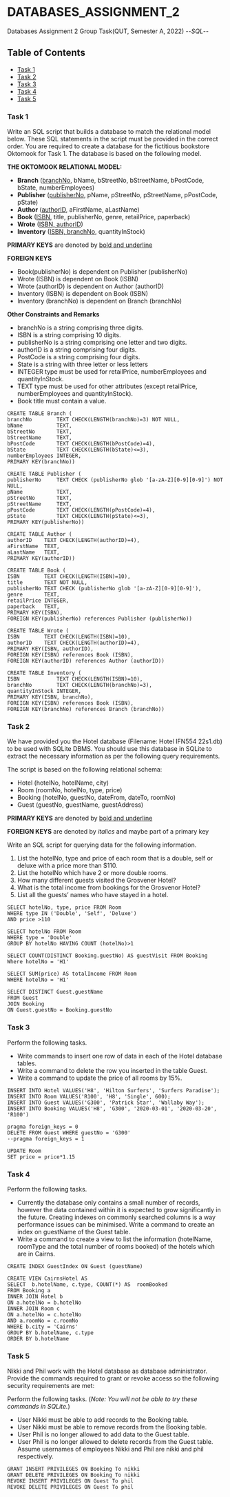 # DATABASES_ASSIGNMENT_2
Databases Assignment 2 Group Task(QUT, Semester A, 2022)
--*SQL*--

## Table of Contents
 <ul>
<li><a href="#Task1">Task 1</a></li>
<li><a href="#Task2">Task 2</a></li>
<li><a href="#Task3">Task 3</a></li>
<li><a href="#Task4">Task 4</a></li>
<li><a href="#Task5">Task 5</a></li>
 </ul>

<a id='Task1'></a>
### Task 1
Write an SQL script that builds a database to match the relational model below. These SQL
statements in the script must be provided in the correct order. You are required to create a database
for the fictitious bookstore Oktomook for Task 1. The database is based on the following model.

**THE OKTOMOOK RELATIONAL MODEL:**

* __Branch__ (<ins>branchNo</ins>, bName, bStreetNo, bStreetName, bPostCode, bState, numberEmployees)
* __Publisher__ (<ins>publisherNo</ins>, pName, pStreetNo, pStreetName, pPostCode, pState)
* __Author__ (<ins>authorID</ins>, aFirstName, aLastName)
* __Book__ (<ins>ISBN</ins>, title, publisherNo, genre, retailPrice, paperback)
* __Wrote__ (<ins>ISBN, authorID</ins>)
* __Inventory__ (<ins>ISBN, branchNo</ins>, quantityInStock) 

**PRIMARY KEYS** are denoted by <ins>bold and underline</ins>

**FOREIGN KEYS**
* Book(publisherNo) is dependent on Publisher (publisherNo)
* Wrote (ISBN) is dependent on Book (ISBN)
* Wrote (authorID) is dependent on Author (authorID)
* Inventory (ISBN) is dependent on Book (ISBN)
* Inventory (branchNo) is dependent on Branch (branchNo) 

**Other Constraints and Remarks**
* branchNo is a string comprising three digits.
* ISBN is a string comprising 10 digits.
* publisherNo is a string comprising one letter and two digits.
* authorID is a string comprising four digits.
* PostCode is a string comprising four digits.
* State is a string with three letter or less letters
* INTEGER type must be used for retailPrice, numberEmployees and quantityInStock.
* TEXT type must be used for other attributes (except retailPrice, numberEmployees and quantityInStock).
* Book title must contain a value. 

```
CREATE TABLE Branch (
branchNo		TEXT CHECK(LENGTH(branchNo)=3) NOT NULL,
bName			TEXT,
bStreetNo		TEXT,
bStreetName		TEXT,
bPostCode		TEXT CHECK(LENGTH(bPostCode)=4),
bState	 		TEXT CHECK(LENGTH(bState)<=3),
numberEmployees INTEGER,
PRIMARY KEY(branchNo))
```

```
CREATE TABLE Publisher (
publisherNo		TEXT CHECK (publisherNo glob '[a-zA-Z][0-9][0-9]') NOT NULL, 
pName			TEXT,
pStreetNo		TEXT,
pStreetName		TEXT,
pPostCode		TEXT CHECK(LENGTH(pPostCode)=4),
pState	 		TEXT CHECK(LENGTH(pState)<=3),
PRIMARY KEY(publisherNo))
```

```
CREATE TABLE Author (
authorID	TEXT CHECK(LENGTH(authorID)=4),
aFirstName	TEXT,
aLastName	TEXT,
PRIMARY KEY(authorID))
```

```
CREATE TABLE Book (
ISBN		TEXT CHECK(LENGTH(ISBN)=10),
title		TEXT NOT NULL,
publisherNo	TEXT CHECK (publisherNo glob '[a-zA-Z][0-9][0-9]'),
genre		TEXT,
retailPrice	INTEGER,
paperback	TEXT,
PRIMARY KEY(ISBN),
FOREIGN KEY(publisherNo) references Publisher (publisherNo))
```

```
CREATE TABLE Wrote (
ISBN		TEXT CHECK(LENGTH(ISBN)=10),
authorID	TEXT CHECK(LENGTH(authorID)=4),
PRIMARY KEY(ISBN, authorID),
FOREIGN KEY(ISBN) references Book (ISBN),
FOREIGN KEY(authorID) references Author (authorID))
```

```
CREATE TABLE Inventory (
ISBN			TEXT CHECK(LENGTH(ISBN)=10),
branchNo		TEXT CHECK(LENGTH(branchNo)=3),
quantityInStock	INTEGER,
PRIMARY KEY(ISBN, branchNo),
FOREIGN KEY(ISBN) references Book (ISBN),
FOREIGN KEY(branchNo) references Branch (branchNo))
```

<a id='Task2'></a>
### Task 2
We have provided you the Hotel database (Filename: Hotel IFN554 22s1.db) to be used with SQLite DBMS. You should use this database in SQLite to extract the
necessary information as per the following query requirements. 

The script is based on the following relational schema:
* Hotel (hotelNo, hotelName, city)
* Room (roomNo, hotelNo, type, price)
* Booking (hotelNo, guestNo, dateFrom, dateTo, roomNo)
* Guest (guestNo, guestName, guestAddress) 

**PRIMARY KEYS** are denoted by <ins>bold and underline</ins>

**FOREIGN KEYS** are denoted by *italics* and maybe part of a primary key

Write an SQL script for querying data for the following information.
1. List the hotelNo, type and price of each room that is a double, self or deluxe with a price
more than $110.
2. List the hotelNo which have 2 or more double rooms.
3. How many different guests visited the Grosvener Hotel?
4. What is the total income from bookings for the Grosvenor Hotel?
5. List all the guests’ names who have stayed in a hotel.

```
SELECT hotelNo, type, price FROM Room
WHERE type IN ('Double', 'Self', 'Deluxe')
AND price >110
```

```
SELECT hotelNo FROM Room
WHERE type = 'Double'
GROUP BY hotelNo HAVING COUNT (hotelNo)>1
```

```
SELECT COUNT(DISTINCT Booking.guestNo) AS guestVisit FROM Booking
Where hotelNo = 'H1'
```

```
SELECT SUM(price) AS totalIncome FROM Room
WHERE hotelNo = 'H1'
```

```
SELECT DISTINCT Guest.guestName
FROM Guest
JOIN Booking
ON Guest.guestNo = Booking.guestNo
```

<a id='Task3'></a>
### Task 3
Perform the following tasks.
* Write commands to insert one row of data in each of the Hotel database tables.
* Write a command to delete the row you inserted in the table Guest.
* Write a command to update the price of all rooms by 15%.

```
INSERT INTO Hotel VALUES('H8', 'Hilton Surfers', 'Surfers Paradise');
INSERT INTO Room VALUES('R100', 'H8', 'Single', 600);
INSERT INTO Guest VALUES('G300', 'Patrick Star', 'Wallaby Way');
INSERT INTO Booking VALUES('H8', 'G300', '2020-03-01', '2020-03-20', 'R100')
```

```
pragma foreign_keys = 0
DELETE FROM Guest WHERE guestNo = 'G300'
--pragma foreign_keys = 1
```

```
UPDATE Room 
SET price = price*1.15
```

<a id='Task4'></a>
### Task 4
Perform the following tasks.
* Currently the database only contains a small number of records, however the data contained
within it is expected to grow significantly in the future. Creating indexes on commonly searched
columns is a way performance issues can be minimised. Write a command to create an index on
guestName of the Guest table.
* Write a command to create a view to list the information (hotelName, roomType and the total
number of rooms booked) of the hotels which are in Cairns.

```
CREATE INDEX GuestIndex ON Guest (guestName)
```

```
CREATE VIEW CairnsHotel AS
SELECT  b.hotelName, c.type, COUNT(*) AS  roomBooked
FROM Booking a
INNER JOIN Hotel b
ON a.hotelNo = b.hotelNo
INNER JOIN Room c
ON a.hotelNo = c.hotelNo
AND a.roomNo = c.roomNo
WHERE b.city = 'Cairns'
GROUP BY b.hotelName, c.type
ORDER BY b.hotelName
```

<a id='Task5'></a>
### Task 5
Nikki and Phil work with the Hotel database as database administrator. Provide the commands
required to grant or revoke access so the following security requirements are met:

Perform the following tasks.
(*Note: You will not be able to try these commands in SQLite.*)
* User Nikki must be able to add records to the Booking table.
* User Nikki must be able to remove records from the Booking table.
* User Phil is no longer allowed to add data to the Guest table.
* User Phil is no longer allowed to delete records from the Guest table. Assume usernames
of employees Nikki and Phil are nikki and phil respectively.

```
GRANT INSERT PRIVILEGES ON Booking To nikki
GRANT DELETE PRIVILEGES ON Booking To nikki
REVOKE INSERT PRIVILEGES ON Guest To phil
REVOKE DELETE PRIVILEGES ON Guest To phil
```
